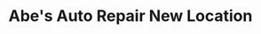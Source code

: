 ---
title: "Abe's Auto Repair New Location"
url: /lexington/abes-auto-repair-new-location/
shop: car repair
---